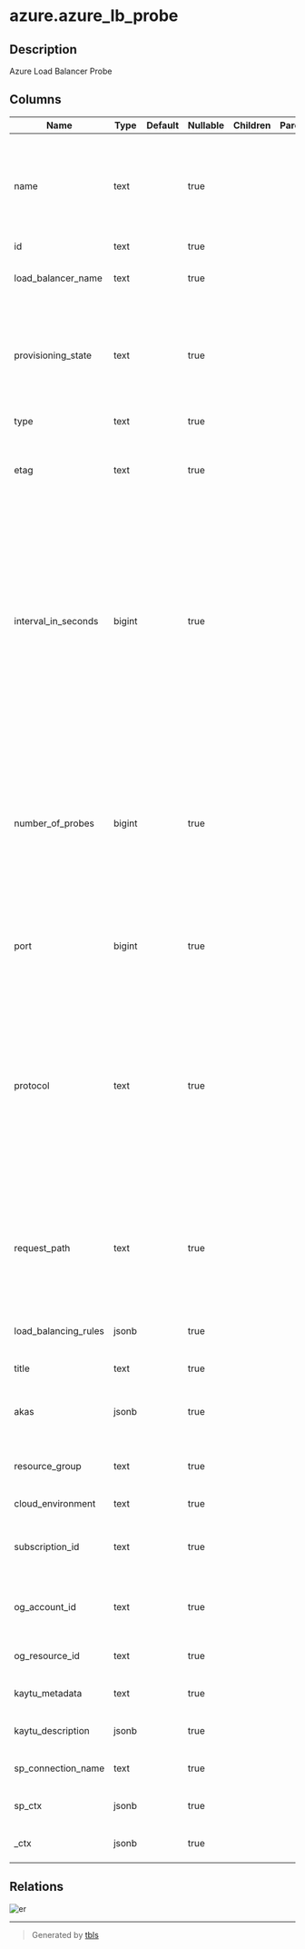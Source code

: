 # azure.azure_lb_probe

## Description

Azure Load Balancer Probe

## Columns

| Name | Type | Default | Nullable | Children | Parents | Comment |
| ---- | ---- | ------- | -------- | -------- | ------- | ------- |
| name | text |  | true |  |  | The name of the resource that is unique within the set of probes used by the load balancer. This name can be used to access the resource. |
| id | text |  | true |  |  | The resource ID. |
| load_balancer_name | text |  | true |  |  | The friendly name that identifies the load balancer. |
| provisioning_state | text |  | true |  |  | The provisioning state of the probe resource. Possible values include: 'Succeeded', 'Updating', 'Deleting', 'Failed'. |
| type | text |  | true |  |  | Type of the resource. |
| etag | text |  | true |  |  | A unique read-only string that changes whenever the resource is updated. |
| interval_in_seconds | bigint |  | true |  |  | The interval, in seconds, for how frequently to probe the endpoint for health status. Typically, the interval is slightly less than half the allocated timeout period (in seconds) which allows two full probes before taking the instance out of rotation. The default value is 15, the minimum value is 5. |
| number_of_probes | bigint |  | true |  |  | The number of probes where if no response, will result in stopping further traffic from being delivered to the endpoint. This values allows endpoints to be taken out of rotation faster or slower than the typical times used in Azure. |
| port | bigint |  | true |  |  | The port for communicating the probe. Possible values range from 1 to 65535, inclusive. |
| protocol | text |  | true |  |  | The protocol of the end point. If 'Tcp' is specified, a received ACK is required for the probe to be successful. If 'Http' or 'Https' is specified, a 200 OK response from the specifies URI is required for the probe to be successful. Possible values include: 'HTTP', 'TCP', 'HTTPS'. |
| request_path | text |  | true |  |  | The URI used for requesting health status from the VM. Path is required if a protocol is set to http. Otherwise, it is not allowed. There is no default value. |
| load_balancing_rules | jsonb |  | true |  |  | The load balancer rules that use this probe. |
| title | text |  | true |  |  | Title of the resource. |
| akas | jsonb |  | true |  |  | Array of globally unique identifier strings (also known as) for the resource. |
| resource_group | text |  | true |  |  | The resource group which holds this resource. |
| cloud_environment | text |  | true |  |  | The Azure Cloud Environment. |
| subscription_id | text |  | true |  |  | The Azure Subscription ID in which the resource is located. |
| og_account_id | text |  | true |  |  | The Platform Account ID in which the resource is located. |
| og_resource_id | text |  | true |  |  | The unique ID of the resource in opengovernance. |
| kaytu_metadata | text |  | true |  |  | Platform Metadata of the Azure resource. |
| kaytu_description | jsonb |  | true |  |  | The full model description of the resource |
| sp_connection_name | text |  | true |  |  | Steampipe connection name. |
| sp_ctx | jsonb |  | true |  |  | Steampipe context in JSON form. |
| _ctx | jsonb |  | true |  |  | Steampipe context in JSON form. |

## Relations

![er](azure.azure_lb_probe.svg)

---

> Generated by [tbls](https://github.com/k1LoW/tbls)
